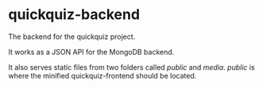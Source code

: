 quickquiz-backend
===============

The backend for the quickquiz project.

It works as a JSON API for the MongoDB backend.

It also serves static files from two folders called *public* and *media*. *public* is where the minified quickquiz-frontend should be located.

